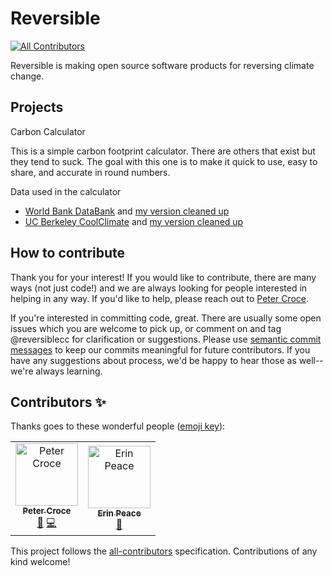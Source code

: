 # Reversible
[![All Contributors](https://img.shields.io/badge/all_contributors-2-orange.svg?style=flat-square)](#contributors)

Reversible is making open source software products for reversing climate change.

## Projects

Carbon Calculator

This is a simple carbon footprint calculator. There are others that exist but they tend to suck. The goal with this one is to make it quick to use, easy to share, and accurate in round numbers.

Data used in the calculator
- [World Bank DataBank](https://databank.worldbank.org/reports.aspx?source=2&series=EN.ATM.CO2E.PC&country=#) and [my version cleaned up](https://docs.google.com/spreadsheets/d/1Gi12hsUF3t9HGNSbQN83m2f9lcr_GxSOy2oS_5kzhsY/edit?usp=sharing)
- [UC Berkeley CoolClimate](https://coolclimate.berkeley.edu/data) and [my version cleaned up](https://docs.google.com/spreadsheets/d/197CPcF3-P73tup8LQjixdN5snP2kDqTGDX7bX6VwfUI/edit#gid=0)

## How to contribute

Thank you for your interest! If you would like to contribute, there are many ways (not just code!) and we are always looking for people interested in helping in any way. If you'd like to help, please reach out to [Peter Croce](mailto:pscroce@gmail.com).

If you're interested in committing code, great. There are usually some open issues which you are welcome to pick up, or comment on and tag @reversiblecc for clarification or suggestions. Please use [semantic commit messages](https://gist.github.com/joshbuchea/6f47e86d2510bce28f8e7f42ae84c716) to keep our commits meaningful for future contributors. If you have any suggestions about process, we'd be happy to hear those as well--we're always learning.

## Contributors ✨

Thanks goes to these wonderful people ([emoji key](https://allcontributors.org/docs/en/emoji-key)):

<!-- ALL-CONTRIBUTORS-LIST:START - Do not remove or modify this section -->
<!-- prettier-ignore -->
<table>
  <tr>
    <td align="center"><a href="https://petercroce.org"><img src="https://avatars3.githubusercontent.com/u/10724084?v=4" width="100px;" alt="Peter Croce"/><br /><sub><b>Peter Croce</b></sub></a><br /><a href="#ideas-pscroce" title="Ideas, Planning, & Feedback">🤔</a> <a href="https://github.com/reversiblecc/reversible/commits?author=pscroce" title="Code">💻</a></td>
    <td align="center"><a href="http://erinpeace.com"><img src="https://avatars2.githubusercontent.com/u/38957476?v=4" width="100px;" alt="Erin Peace"/><br /><sub><b>Erin Peace</b></sub></a><br /><a href="#design-erinpeace" title="Design">🎨</a></td>
  </tr>
</table>

<!-- ALL-CONTRIBUTORS-LIST:END -->

This project follows the [all-contributors](https://github.com/all-contributors/all-contributors) specification. Contributions of any kind welcome!
